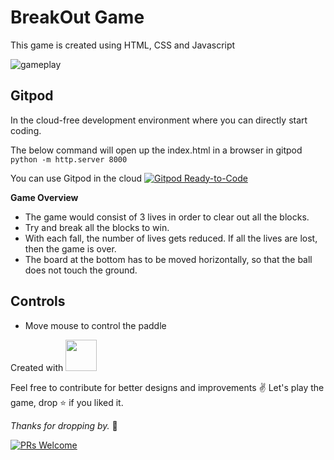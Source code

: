# BreakOut Game
This game is created using HTML, CSS and Javascript

![gameplay](https://user-images.githubusercontent.com/32013268/193729504-6ee48ed9-999c-4444-95c7-b0aaad6a56cb.gif)

## Gitpod

In the cloud-free development environment where you can directly start coding.

The below command will open up the index.html in a browser in gitpod 
`python -m http.server 8000`

You can use Gitpod in the cloud [![Gitpod Ready-to-Code](https://img.shields.io/badge/Gitpod-Ready--to--Code-blue?logo=gitpod)](https://gitpod.io/#https://github.com/DhanushNehru/breakout-game/)

**Game Overview**

- The game would consist of 3 lives in order to clear out all the blocks.
- Try and break all the blocks to win.
- With each fall, the number of lives gets reduced. If all the lives are lost, then the game is over.
- The board at the bottom has to be moved horizontally, so that the ball does not touch the ground.


## Controls
- Move mouse to control the paddle


Created with <img src="https://user-images.githubusercontent.com/32013268/193729561-194dea3a-0255-406e-9329-ad5000f1f361.png" height="50px">

Feel free to contribute for better designs and improvements ✌️
Let's play the game, drop :star: if you liked it.

*Thanks for dropping by.* 🤝

[![PRs Welcome](https://img.shields.io/badge/PRs-welcome-brightgreen.svg?style=flat-square)](http://makeapullrequest.com)

